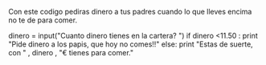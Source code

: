 Con este codigo pediras dinero a tus padres cuando lo que lleves encima no te de para comer.

dinero = input("Cuanto dinero tienes en la cartera? ")
if dinero <11.50 :
    print "Pide dinero a los papis, que hoy no comes!!"
else:
    print "Estas de suerte, con " , dinero , "€ tienes para comer."
